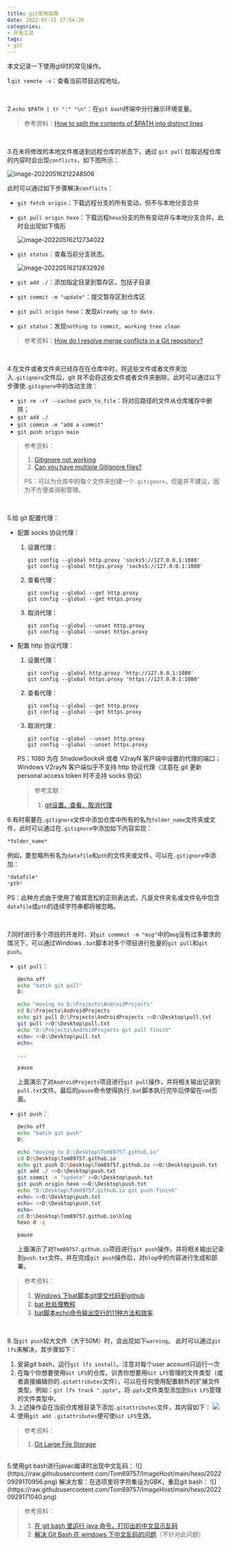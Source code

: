 ```yaml
---
title: git使用指南
date: 2022-05-12 17:54:26
categories:
- 开发工具
tags:
- git
---
```


本文记录一下使用git时的常见操作。

<!--more-->

1.`git remote -v`：查看当前项目远程地址。

</br>

2.`echo $PATH | tr ":" "\n"`：在`git bash`终端中分行展示环境变量。

> 参考资料：[How to split the contents of $PATH into distinct lines](https://stackoverflow.com/questions/33469374/how-to-split-the-contents-of-path-into-distinct-lines)

</br>

3.在未将修改的本地文件推送到远程仓库的状态下，通过 `git pull` 拉取远程仓库的内容时会出现`conflicts`，如下图所示：

![image-20220516212248506](https://raw.githubusercontent.com/Tom89757/ImageHost/main/hexo/image-20220516212248506.png?token=AKWAGW4TWAIV3UZMNZVZDRLCQJLUY)

此时可以通过如下步骤解决`conflicts`：

- `git fetch origin`：下载远程分支的所有变动，但不与本地分支合并

- `git pull origin hexo`：下载远程`hexo`分支的所有变动并与本地分支合并。此时会出现如下情形

  ![image-20220516212734022](https://raw.githubusercontent.com/Tom89757/ImageHost/main/hexo/image-20220516212734022.png?token=AKWAGWYZ35VBES4T4KXFT5LCQJLUG)

- `git status`：查看当前分支状态。

  ![image-20220516212832926](https://raw.githubusercontent.com/Tom89757/ImageHost/main/hexo/image-20220516212832926.png?token=AKWAGWYTCJTJYHQH53NVMFDCQJLUS)

- `git add ./`：添加指定目录到暂存区，包括子目录
- `git commit -m "update"`：提交暂存区到仓库区
- `git pull origin hexo`：发现`Already up to date.`
- `git status`：发现`nothing to commit, working tree clean`

> 参考资料：[How do I resolve merge conflicts in a Git repository?](https://stackoverflow.com/questions/161813/how-do-i-resolve-merge-conflicts-in-a-git-repository)

</br>

4.在文件或者文件夹已经存在在仓库中时，将这些文件或者文件夹加入`.gitignore`文件后，git 并不会将这些文件或者文件夹删除。此时可以通过以下步骤使`.gitignore`中的改动生效：

- `git rm -rf --cached path_to_file`：将对应路径的文件从仓库缓存中删除；
- `git add ./`
- `git commim -m "add a commit"`
- `git push origin main`

> 参考资料：
>
> 1. [Gitignore not working](https://stackoverflow.com/questions/25436312/gitignore-not-working)
> 2. [Can you have multiple Gitignore files?](https://www.quora.com/Can-you-have-multiple-Gitignore-files)
>
> PS：可以为仓库中的每个文件夹创建一个`.gitignore`，但是并不建议，因为不方便查询和管理。

</br>

5.给 git 配置代理：

- 配置 socks 协议代理：

  1. 设置代理：

     ```
     git config --global http.proxy 'socks5://127.0.0.1:1080' 
     git config --global https.proxy 'socks5://127.0.0.1:1080'
     ```

  2. 查看代理：

     ```
     git config --global --get http.proxy
     git config --global --get https.proxy
     ```

  3. 取消代理：

     ```
     git config --global --unset http.proxy
     git config --global --unset https.proxy
     ```

- 配置 http 协议代理：

  1. 设置代理：

     ```
     git config --global http.proxy 'http://127.0.0.1:1080' 
     git config --global https.proxy 'https://127.0.0.1:1080'
     ```

  2. 查看代理：

     ```
     git config --global --get http.proxy
     git config --global --get https.proxy
     ```

  3. 取消代理：

     ```
     git config --global --unset http.proxy
     git config --global --unset https.proxy
     ```

  PS：1080 为在 ShadowSocksR 或者 V2rayN 客户端中设置的代理的端口；Windows V2rayN 客户端似乎不支持 http 协议代理（注意在 git 更新 personal access token 时不支持 socks 协议）
  
  > 参考文献：
  >
  > 1. [git设置、查看、取消代理](https://www.cnblogs.com/yongy1030/p/11699086.html)

6.有时需要在`.gitignore`文件中添加仓库中所有的名为`folder_name`文件夹或文件，此时可以通过在`.gitignore`中添加如下内容实现：

```bash
*folder_name*
```

例如，要忽略所有名为`datafile`和`pth`的文件夹或文件，可以在`.gitignore`中添加：

```python
*datafile*
*pth*
```

PS：此种方式由于使用了极其宽松的正则表达式，凡是文件夹名或文件名中包含`datafile`或`pth`的连续字符串都将被忽略。

</br>

7.同时进行多个项目的开发时，对`git commmit -m "msg"`中的`msg`没有过多要求的情况下，可以通过Windows `.bat`脚本对多个项目进行批量的`git pull`和`git push`。

- `git pull`：

  ```bash
  @echo off
  echo "batch git pull"
  D:
  
  echo "moving to D:\Projects\AndroidProjects"
  cd D:\Projects\AndroidProjects
  echo git pull D:\Projects\AndroidProjects >>D:\Desktop\pull.txt
  git pull >>D:\Desktop\pull.txt
  echo "D:\Projects\AndroidProjects git pull finish"
  echo= >>D:\Desktop\pull.txt
  echo=
  
  ...
  
  pause
  ```

  上面演示了对`AndroidProjects`项目进行`git pull`操作，并将相关输出记录到`pull.txt`文件。最后的`pause`命令使得执行`.bat`脚本执行完毕后停留在`cmd`页面。

- `git push`：

  ```bash
  @echo off
  echo "batch git push"
  D:
  
  echo "moving to D:\Desktop\Tom89757.github.io"
  cd D:\Desktop\Tom89757.github.io
  echo git push D:\Desktop\Tom89757.github.io >>D:\Desktop\push.txt
  git add ./ >>D:\Desktop\push.txt
  git commit -m "update" >>D:\Desktop\push.txt
  git push origin hexo >>D:\Desktop\push.txt
  echo "D:\Desktop\Tom89757.github.io git push finish"
  echo= >>D:\Desktop\push.txt
  echo= >>D:\Desktop\push.txt
  echo=
  cd D:\Desktop\Tom89757.github.io\blog
  hexo d -g
  
  pause
  ```

  上面演示了对`Tom89757.github.io`项目进行`git push`操作，并将相关输出记录到`push.txt`文件。并在完成`git push`操作后，对`blog`中的内容进行生成和部署。

> 参考资料：
>
> 1. [Windows 下bat脚本git提交代码到github](https://blog.csdn.net/Ep_Little_prince/article/details/108895103)
> 2. [bat 批处理教程](https://www.w3cschool.cn/dosmlxxsc1/wvqyr9.html)
> 3. [bat脚本echo命令输出空行的11种方法和效率](https://blog.csdn.net/justlpf/article/details/120077423)

</br>

8.当`git push`较大文件（大于50M）时，会出现如下`warning`。
此时可以通过`git lfs`来解决，其步骤如下：
1. 安装git bash，运行`git lfs install`。注意对每个user account只运行一次
2. 在每个你想要使用`Git LFS`的仓库，训责你想要用`Git LFS`管理的文件类型（或者直接编辑你的`.gitattributes`文件），可以在任何使用配置额外的扩展文件类型。例如：`git lfs track ".pptx"`。将`.pptx`文件类型添加到`Git LFS`管理的文件类型中。
3. 上述操作会在当前仓库根目录下添加`.gitattributes`文件，其内容如下：
![](https://raw.githubusercontent.com/Tom89757/ImageHost/main/hexo/20220903153435.png)
4. 使用`git add .gitattributes`便可使`Git LFS`生效。
> 参考资料：
> 1. [Git Large File Storage](https://git-lfs.github.com/)

</br>
5.使用git bash进行javac编译时出现中文乱码：
![](https://raw.githubusercontent.com/Tom89757/ImageHost/main/hexo/20220929170956.png)
解决方案：在选项里将字符集设为GBK，重启git bash：
![](https://raw.githubusercontent.com/Tom89757/ImageHost/main/hexo/20220929171040.png)

> 参考资料：
> 1. [在 git bash 里运行 java 命令，打印出的中文显示乱码](https://blog.csdn.net/qq_21260033/article/details/78786608)
> 2. [解决 Git Bash 在 windows 下中文乱码的问题](https://minsonlee.github.io/2020/11/how-to-set-utf8-with-git-bash)（不针对此问题）